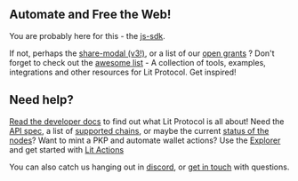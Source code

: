 ## Automate and Free the Web!

You are probably here for this - the [js-sdk](https://github.com/LIT-Protocol/js-sdk).   

If not, perhaps the [share-modal (v3!)](https://github.com/LIT-Protocol/lit-share-modal-v3), or a list of our [open grants](https://github.com/LIT-Protocol/LitGrants) ?  Don't forget to check out the [awesome list](https://github.com/LIT-Protocol/awesome) - A collection of tools, examples, integrations and other resources for Lit Protocol. Get inspired!

## Need help? 

[Read the developer docs](https://developer.litprotocol.com/whatIsLit) to find out what Lit Protocol is all about!  Need the [API spec](https://js-sdk.litprotocol.com/index.html), a list of [supported chains](https://developer.litprotocol.com/resources/supportedChains), or maybe the current [status of the nodes](https://stats.uptimerobot.com/nopYgiXkLw)?   Want to mint a PKP and automate wallet actions? Use the [Explorer](https://explorer.litprotocol.com/) and get started with [Lit Actions](https://developer.litprotocol.com/LitActions/intro)

You can also catch us hanging out in [discord](https://discord.com/invite/GnTtFukpHq), or [get in touch](https://forms.gle/n4WKtsyxaduEz8dDA) with questions.
